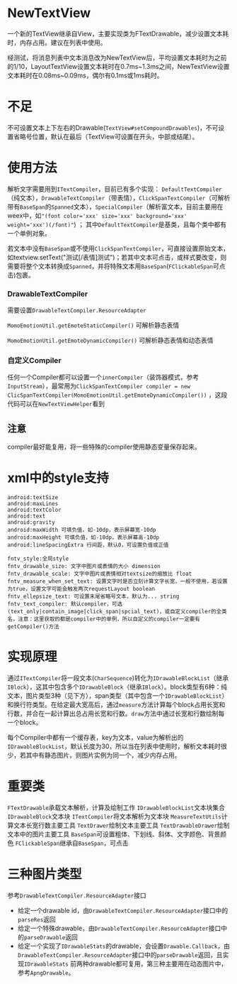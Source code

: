 # NewTextView
一个新的TextView继承自View，主要实现类为FTextDrawable，减少设置文本耗时，内存占用。建议在列表中使用。

经测试，将消息列表中文本消息改为NewTextView后，平均设置文本耗时为之前的1/10，LayoutTextView设置文本耗时在0.7ms~1.3ms之间，NewTextView设置文本耗时在0.08ms~0.09ms，偶尔有0.1ms或1ms耗时。
# 不足
不可设置文本上下左右的Drawable(`TextView#setCompoundDrawables`)，不可设置省略号位置，默认在最后（TextView可设置在开头，中部或结尾）。
# 使用方法
解析文字需要用到`ITextCompiler`，目前已有多个实现： `DefaultTextCompiler`（纯文本），`DrawableTextCompiler`（带表情），`ClickSpanTextCompiler`（可解析带有`BaseSpan`的`Spanned`文本），`SpecialCompiler`（解析富文本，目前主要用在weex中，如`"(font color='xxx' size='xxx' background='xxx' weight='xxx')(/font)"`) ； 其中`DefaultTextCompiler`是基类，且每个类中都有一个单例对象。

若文本中没有`BaseSpan`或不使用`ClickSpanTextCompiler`，可直接设置原始文本，如textview.setText("测试[/表情]测试")；若其中文本可点击，或样式要改变，则需要将整个文本转换成`Spanned`，并将特殊文本用`BaseSpan`(`FClickableSpan`可点击)包裹。
### DrawableTextCompiler
需要设置`DrawableTextCompiler.ResourceAdapter`

`MomoEmotionUtil.getEmoteStaticCompiler()` 可解析静态表情

`MomoEmotionUtil.getEmoteDynamicCompiler()` 可解析静态表情和动态表情
### 自定义Compiler
任何一个Compiler都可以设置一个`innerCompiler`（装饰器模式，参考`InputStream`），最常用为`ClickSpanTextCompiler compiler = new ClicSpanTextCompiler(MomoEmotionUtil.getEmoteDynamicCompiler())` ，这段代码可以在`NewTextViewHelper`看到
## 注意
compiler最好能复用，将一些特殊的compiler使用静态变量保存起来。
# xml中的style支持
```
android:textSize
android:maxLines
android:textColor
android:text
android:gravity
android:maxWidth 可填负值，如-10dp，表示屏幕宽-10dp
android:maxHeight 可填负值，如-10dp，表示屏幕高-10dp
android:lineSpacingExtra 行间距，默认0，可设置负值或正值

fntv_style:全局style
fntv_drawable_size: 文字中图片或表情的大小 dimension
fntv_drawable_scale: 文字中图片或表情相对textsize的缩放比 float
fntv_measure_when_set_text: 设置文字时是否立刻计算文字长宽，一般不使用，若设置为true，设置文字可能会触发两次requestLayout boolean
fntv_ellepsize_text: 可设置末尾省略号文本，默认为... string
fntv_text_compiler: 默认compiler，可选(text_only|contain_image|click_span|spcial_text)，或自定义compiler的全类名，注意：这里获取的都是compiler中的单例，所以自定义的compiler一定要有 getCompiler()方法
```
# 实现原理
通过`ITextCompiler`将一段文本(`CharSequence`)转化为`IDrawableBlockList`（继承`IBlock`），这其中包含多个`IDrawableBlock`（继承`IBlock`）。block类型有6种：纯文本，图片类型3种（见下方），span类型（其中包含一个`IDrawableBlockList`）和换行符类型。在给定最大宽高后，通过`measure`方法计算每个block占用长宽和行数，并合在一起计算出总占用长宽和行数。`draw`方法中通过长宽和行数绘制每一个block。

每个Compiler中都有一个缓存表，key为文本，value为解析出的`IDrawableBlockList`，默认长度为30，所以当在列表中使用时，解析文本耗时很少，若其中有静态图片，则图片实例为同一个，减少内存占用。
# 重要类
`FTextDrawable`承载文本解析，计算及绘制工作
`IDrawableBlockList`文本块集合
`IDrawableBlock`文本块
`ITextCompiler`将文本解析为文本块
`MeasureTextUtils`计算文本长宽行数主要工具
`TextDrawer`绘制文本主要工具
`TextDrawableDrawer`绘制文本中的图片主要工具
`BaseSpan`可设置粗体、下划线、斜体、文字颜色、背景颜色
`FClickableSpan`继承自`BaseSpan`，可点击
# 三种图片类型
参考`DrawableTextCompiler.ResourceAdapter`接口
- 给定一个drawable id，由`DrawableTextCompiler.ResourceAdapter`接口中的`parseRes`返回
- 给定一个特殊drawable，由`DrawableTextCompiler.ResourceAdapter`接口中的`parseDrawable`返回
- 给定一个实现了`IDrawableStats`的drawable，会设置`Drawable.Callback`，由`DrawableTextCompiler.ResourceAdapter`接口中的`parseDrawable`返回，且实现`IDrawableStats`
前两种drawable都可复用，第三种主要用在动态图片中，参考`ApngDrawable`。